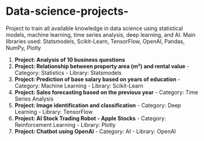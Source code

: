 # Data-science-projects-
Project to train all available knowledge in data science using statistical models, machine learning, time series analysis, deep learning, and AI.
Main libraries used: Statsmodels, Scikit-Learn, TensorFlow, OpenAI, Pandas, NumPy, Plotly

1. **Project: Analysis of 10 business questions**
2. **Project: Relationship between property area (m²) and rental value** - Category: Statistics - Library: Statsmodels
3. **Project: Prediction of base salary based on years of education** - Category: Machine Learning - Library: Scikit-Learn
4. **Project: Sales forecasting based on the previous year** - Category: Time Series Analysis
5. **Project: Image identification and classification** - Category: Deep Learning - Library: TensorFlow
6. **Project: AI Stock Trading Robot - Apple Stocks** - Category: Reinforcement Learning - Library: Plotly
7. **Project: Chatbot using OpenAI** - Category: AI - Library: OpenAI
